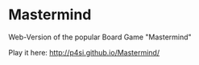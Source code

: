 Mastermind
==========
Web-Version of the popular Board Game "Mastermind"

Play it here: http://p4si.github.io/Mastermind/
